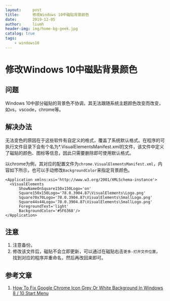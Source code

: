 ```yaml
---
layout:     post
title:      修改Windows 10中磁贴背景颜色
date:       2019-12-05
author:     liumh
header-img: img/home-bg-geek.jpg
catalog: true
tags:
    - windows10
---
```


# 修改Windows 10中磁贴背景颜色

## 问题
Windows 10中部分磁贴的背景色不协调，其无法跟随系统主题颜色改变而改变，如vs，vscode，chrome等。

## 解决办法

无法变色的原因在于这些软件有自定义的格式，覆盖了系统默认格式。在程序的可执行文件目录下会有个名为*.VisualElementsManifest.xml的文件，该文件中定义了磁贴的颜色、图标等信息，因此只需要删除即可使用默认格式。

以chrome为例，其对应的配置文件为`chrome.VisualElementsManifest.xml`，内容如下所示，也可以手动修改`BackgroundColor`来指定背景颜色。

```xml{.line-numbers}
<Application xmlns:xsi='http://www.w3.org/2001/XMLSchema-instance'>
  <VisualElements
      ShowNameOnSquare150x150Logo='on'
      Square150x150Logo='78.0.3904.87\VisualElements\Logo.png'
      Square70x70Logo='78.0.3904.87\VisualElements\SmallLogo.png'
      Square44x44Logo='78.0.3904.87\VisualElements\SmallLogo.png'
      ForegroundText='light'
      BackgroundColor='#5F6368'/>
</Application>
```

## 注意
1. 注意备份。
2. 修改该文件后，磁贴不会立即更新，可以通过在磁贴右击`更多-打开文件位置`，找到对应的程序并重命名，然后再改回来即可。

## 参考文章
1. [How To Fix Google Chrome Icon Grey Or White Background In Windows 8 / 10 Start Menu](https://tehnoblog.org/how-to-fix-google-chrome-grey-white-background-in-windows-8-10-start-menu/)